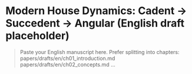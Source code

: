 # Modern House Dynamics: Cadent → Succedent → Angular (English draft placeholder)

> Paste your English manuscript here. Prefer splitting into chapters:
> papers/drafts/en/ch01_introduction.md
> papers/drafts/en/ch02_concepts.md
> …
